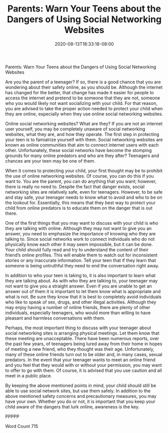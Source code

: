 ﻿---
title: "Parents: Warn Your Teens about the Dangers of Using Social Networking Websites"
date: 2020-08-13T18:33:18-08:00
description: "Social Networking Tips for Web Success"
featured_image: "/images/Social Networking.jpg"
tags: ["Social Networking"]
---

Parents: Warn Your Teens about the Dangers of Using Social Networking Websites

Are you the parent of a teenager?  If so, there is a good chance that you are wondering about their safety online, as you should be.  Although the internet has changed for the better, that change has made it easier for people to access the internet and pretend to be someone that they are not, someone who you would likely not want socializing with your child.  For that reason, you are advised to take the proper action needed to protect your child when they are online, especially when they use online social networking websites.

Online social networking websites?  What are they?  If you are not an internet user yourself, you may be completely unaware of social networking websites, what they are, and how they operate.  The first step in protecting your teen is to famialrize yourself with them.  Social networking websites are known as online communities that aim to connect internet users with each other.  Unfortunately, these social networks have become the stomping grounds for many online predators and who are they after?  Teenagers and chances are your teen may be one of them. 

When it comes to protecting your child, your first thought may be to prohibit the use of online networking websites. Of course, you can do this if you want to.  You are the parent, you can do anything that you want; however, there is really no need to. Despite the fact that danger exists, social networking sites are relatively safe, even for teenagers.  However, to be safe and stay safe, your teenager needs to know what to avoid and who to be on the lookout for.  Essentially, this means that they best way to protect your child from online predators is to educate them on the danger that is out there.

One of the first things that you may want to discuss with your child is who they are talking with online. Although they may not want to give you an answer, you need to emphasize the importance of knowing who they are talking to. Since social networks work to connect individuals who do not physically know each other it may seem impossible, but it can be done. Your child should fully read and try to understand the content of their friend’s online profiles. This will enable them to watch out for inconsistent stories or any inaccurate information.  Tell your teen that if they learn that someone is being untruthful they need to end the conversation right away.  

In addition to who your teen is taking to, it is also important to learn what they are talking about. As with who they are talking to, your teenager may not want to give you a straight answer. Even if you are unable to get an answer out of them it is important to let them know what is appropriate and what is not. Be sure they know that it is best to completely avoid individuals who like to speak of sex, drugs, and other illegal activities.  Although they  may enjoy having a number of online friends, there are plenty of other individuals, especially teenagers, who would more than willing to have pleasant and harmless conversations with them.

Perhaps, the most important thing to discuss with your teenager about social networking sites is arranging physical meetings.  Let them know that these meeting are unacceptable.  There have been numerous reports, over the past few years, of teenagers being lured away from their home in hopes of meeting a new friend, who they thought was their age.  Unfortunately, many of these online friends turn out to be older and, in many cases, sexual predators.  In the event that your teenager wants to meet an online friend and you feel that they would with or without your permission, you may want to offer to go with them. Of course, it is advised that you use caution and all meet in a public place.  

By keeping the above mentioned points in mind, your child should still be able to use social network sites, but use them safely. In addition to the above mentioned safety concerns and precautionary measures, you may have your own.  Whether you do or not, it is important that you keep your child aware of the dangers that lurk online, awareness is the key.

PPPPP

Word Count 715

